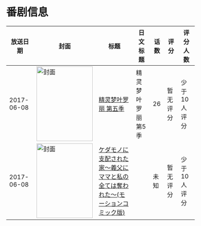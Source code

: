 # 番剧信息

|放送日期|封面|标题|日文标题|话数|评分|评分人数|
|---|---|---|---|---|---|---|
|2017-06-08|<img src="https://lain.bgm.tv/pic/cover/c/5c/15/240640_V4vvY.jpg" alt="封面" style="width:150px;height:200px;object-fit:cover;">|[精灵梦叶罗丽 第五季](https://bangumi.tv/subject/240640)|精灵梦叶罗丽 第5季|26|暂无评分|少于10人评分|
|2017-06-08|<img src="https://lain.bgm.tv/pic/cover/c/2a/e7/316028_y6UzY.jpg" alt="封面" style="width:150px;height:200px;object-fit:cover;">|[ケダモノに支配された家～義父にママと私の全ては奪われた～(モーションコミック版)](https://bangumi.tv/subject/316028)||未知|暂无评分|少于10人评分|
